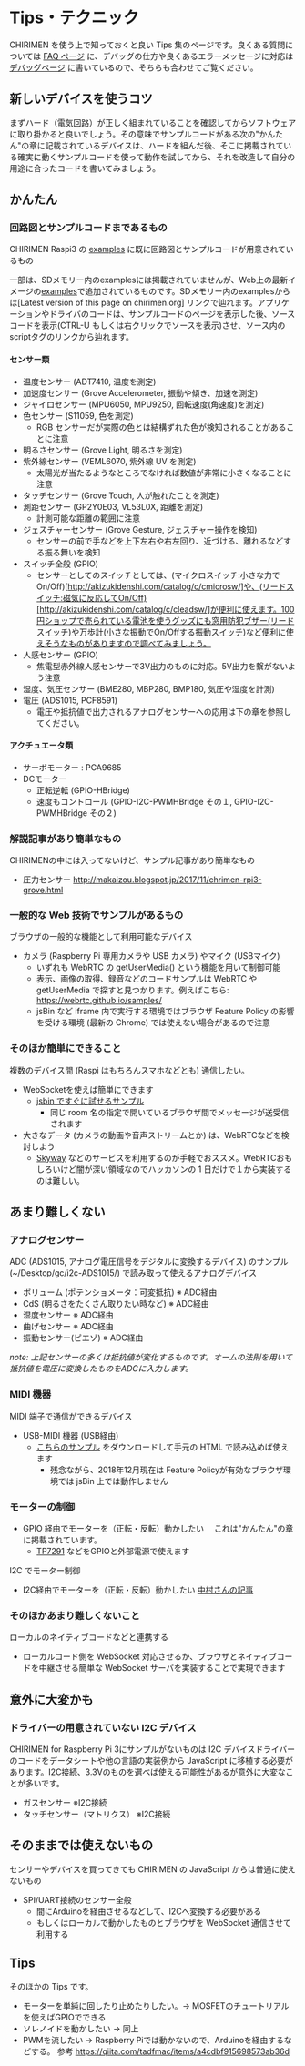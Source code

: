 # Tips・テクニック

CHIRIMEN を使う上で知っておくと良い Tips 集のページです。良くある質問については [FAQ ページ](faq.md) に、デバッグの仕方や良くあるエラーメッセージに対応は [デバッグページ](debug.md) に書いているので、そちらも合わせてご覧ください。

## 新しいデバイスを使うコツ
まずハード（電気回路）が正しく組まれていることを確認してからソフトウェアに取り掛かると良いでしょう。その意味でサンプルコードがある次の"かんたん"の章に記載されているデバイスは、ハードを組んだ後、そこに掲載されている確実に動くサンプルコードを使って動作を試してから、それを改造して自分の用途に合ったコードを書いてみましょう。

## かんたん

### 回路図とサンプルコードまであるもの

CHIRIMEN Raspi3 の [examples](https://chirimen.org/chirimen-raspi3/gc/top/examples/) に既に回路図とサンプルコードが用意されているもの

一部は、SDメモリー内のexamplesには掲載されていませんが、Web上の最新イメージの[examples](https://chirimen.org/chirimen-raspi3/gc/top/examples/)で追加されているものです。SDメモリー内のexamplesからは[Latest version of this page on chirimen.org] リンクで辿れます。アプリケーションやドライバのコードは、サンプルコードのページを表示した後、ソースコードを表示(CTRL-U もしくは右クリックでソースを表示)させ、ソース内のscriptタグのリンクから辿れます。

#### センサー類
- 温度センサー (ADT7410, 温度を測定)
- 加速度センサー (Grove Accelerometer, 振動や傾き、加速を測定)
- ジャイロセンサー (MPU6050, MPU9250, 回転速度(角速度)を測定)
- 色センサー (S11059, 色を測定)
  - RGB センサーだが実際の色とは結構ずれた色が検知されることがあることに注意
- 明るさセンサー (Grove Light, 明るさを測定)
- 紫外線センサー (VEML6070, 紫外線 UV を測定)
  - 太陽光が当たるようなところでなければ数値が非常に小さくなることに注意
- タッチセンサー (Grove Touch, 人が触れたことを測定)
- 測距センサー (GP2Y0E03, VL53L0X, 距離を測定)
  - 計測可能な距離の範囲に注意
- ジェスチャーセンサー (Grove Gesture, ジェスチャー操作を検知)
  - センサーの前で手などを上下左右や右左回り、近づける、離れるなどする振る舞いを検知
- スイッチ全般 (GPIO)
  - センサーとしてのスイッチとしては、(マイクロスイッチ:小さな力でOn/Off)[http://akizukidenshi.com/catalog/c/cmicrosw/]や、(リードスイッチ:磁気に反応してOn/Off)[http://akizukidenshi.com/catalog/c/cleadsw/]が便利に使えます。100円ショップで売られている電池を使うグッズにも窓用防犯ブザー(リードスイッチ)や万歩計(小さな振動でOn/Offする振動スイッチ)など便利に使えそうなものがありますので調べてみましょう。
- 人感センサー (GPIO)
  - 焦電型赤外線人感センサーで3V出力のものに対応。5V出力を繋がないよう注意
- 湿度、気圧センサー (BME280, MBP280, BMP180, 気圧や湿度を計測)
- 電圧 (ADS1015, PCF8591) 
  - 電圧や抵抗値で出力されるアナログセンサーへの応用は下の章を参照してください。

#### アクチュエータ類
- サーボモーター : PCA9685
- DCモーター
  - 正転逆転 (GPIO-HBridge) 
  - 速度もコントロール (GPIO-I2C-PWMHBridge その１, GPIO-I2C-PWMHBridge その２)
  
### 解説記事があり簡単なもの

CHIRIMENの中には入ってないけど、サンプル記事があり簡単なもの

- 圧力センサー http://makaizou.blogspot.jp/2017/11/chrimen-rpi3-grove.html

### 一般的な Web 技術でサンプルがあるもの

ブラウザの一般的な機能として利用可能なデバイス

- カメラ (Raspberry Pi 専用カメラや USB カメラ) やマイク (USBマイク)
  - いずれも WebRTC の getUserMedia() という機能を用いて制御可能
  - 表示、画像の取得、録音などのコードサンプルは WebRTC や getUserMedia で探すと見つかります。例えばこちら: https://webrtc.github.io/samples/
  - jsBin など iframe 内で実行する環境ではブラウザ Feature Policy の影響を受ける環境 (最新の Chrome) では使えない場合があるので注意

### そのほか簡単にできること

複数のデバイス間 (Raspi はもちろんスマホなどとも) 通信したい。

- WebSocketを使えば簡単にできます
  - [jsbin ですぐに試せるサンプル](https://jsbin.com/lelajoxipu/1/edit?html,js,output)
    - 同じ room 名の指定で開いているブラウザ間でメッセージが送受信されます
- 大きなデータ (カメラの動画や音声ストリームとか) は、WebRTCなどを検討しよう
  - [Skyway](https://webrtc.ecl.ntt.com/) などのサービスを利用するのが手軽でおススメ。WebRTCおもしろいけど闇が深い領域なのでハッカソンの 1 日だけで１から実装するのは難しい。

## あまり難しくない

### アナログセンサー

ADC (ADS1015, アナログ電圧信号をデジタルに変換するデバイス) のサンプル (~/Desktop/gc/i2c-ADS1015/) で読み取って使えるアナログデバイス

- ボリューム (ポテンショメータ：可変抵抗) ※ ADC経由
- CdS (明るさをたくさん取りたい時など) ※ ADC経由
- 湿度センサー ※ ADC経由
- 曲げセンサー ※ ADC経由
- 振動センサー(ピエゾ)  ※ ADC経由

_note: 上記センサーの多くは抵抗値が変化するものです。オームの法則を用いて抵抗値を電圧に変換したものをADCに入力します。_

### MIDI 機器

MIDI 端子で通信ができるデバイス

- USB-MIDI 機器 (USB経由) 
  - [こちらのサンプル](https://jsbin.com/cexocexoku/edit?html,js,output) をダウンロードして手元の HTML で読み込めば使えます
    - 残念ながら、2018年12月現在は Feature Policyが有効なブラウザ環境では jsBin 上では動作しません

### モーターの制御

- GPIO 経由でモーターを（正転・反転）動かしたい 　これは"かんたん"の章に掲載されています。
  - [TP7291](http://akizukidenshi.com/catalog/g/gI-02001/) などをGPIOと外部電源で使えます

I2C でモーター制御

- I2C経由でモーターを（正転・反転）動かしたい [中村さんの記事](http://makaizou.blogspot.jp/2017/11/chirimen-rpi3_14.html)

### そのほかあまり難しくないこと

ローカルのネイティブコードなどと連携する

* ローカルコード側を WebSocket 対応させるか、ブラウザとネイティブコードを中継させる簡単な WebSocket サーバを実装することで実現できます

## 意外に大変かも

### ドライバーの用意されていない I2C デバイス

CHIRIMEN for Raspberry Pi 3にサンプルがないものは I2C デバイスドライバーのコードをデータシートや他の言語の実装例から JavaScript に移植する必要があります。I2C接続、3.3Vのものを選べば使える可能性があるが意外に大変なことが多いです。

- ガスセンサー  ※I2C接続
- タッチセンサー（マトリクス） ※I2C接続

## そのままでは使えないもの

センサーやデバイスを買ってきても CHIRIMEN の JavaScript からは普通に使えないもの

- SPI/UART接続のセンサー全般
  - 間にArduinoを経由させるなどして、I2Cへ変換する必要がある
  - もしくはローカルで動かしたものとブラウザを WebSocket 通信させて利用する

## Tips

そのほかの Tips です。

- モーターを単純に回したり止めたりしたい。→ MOSFETのチュートリアルを使えばGPIOでできる
- ソレノイドを動かしたい → 同上
- PWMを流したい → Raspberry Piでは動かないので、Arduinoを経由するなどする。
  参考 https://qiita.com/tadfmac/items/a4cdbf915698573ab36d
